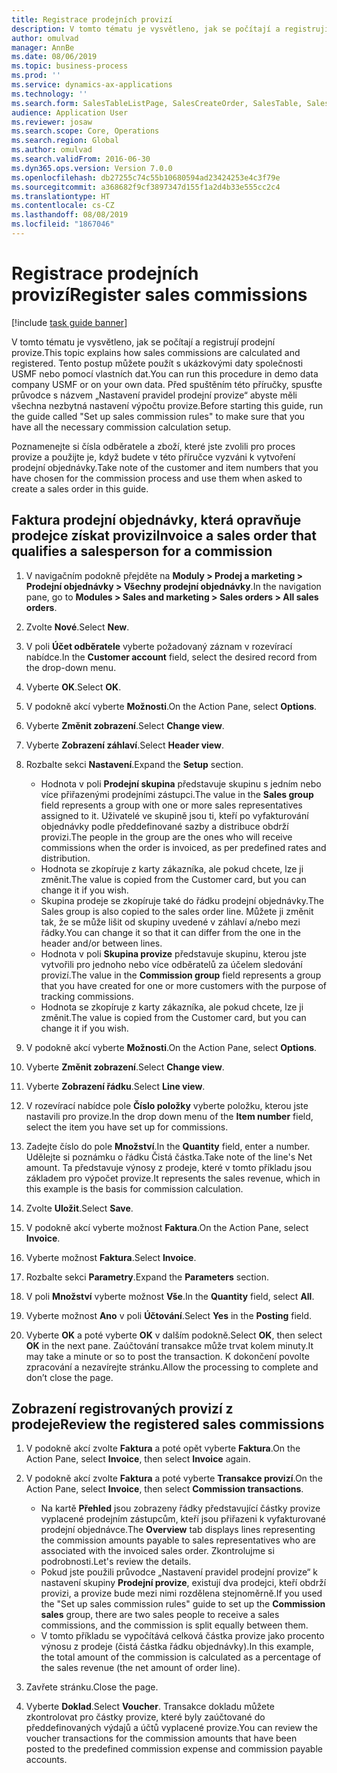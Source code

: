 ```yaml
---
title: Registrace prodejních provizí
description: V tomto tématu je vysvětleno, jak se počítají a registrují prodejní provize.
author: omulvad
manager: AnnBe
ms.date: 08/06/2019
ms.topic: business-process
ms.prod: ''
ms.service: dynamics-ax-applications
ms.technology: ''
ms.search.form: SalesTableListPage, SalesCreateOrder, SalesTable, SalesEditLines,  CustInvoiceJournal, CommissionTrans, LedgerTransVoucher
audience: Application User
ms.reviewer: josaw
ms.search.scope: Core, Operations
ms.search.region: Global
ms.author: omulvad
ms.search.validFrom: 2016-06-30
ms.dyn365.ops.version: Version 7.0.0
ms.openlocfilehash: db27255c74c55b10680594ad23424253e4c3f79e
ms.sourcegitcommit: a368682f9cf3897347d155f1a2d4b33e555cc2c4
ms.translationtype: HT
ms.contentlocale: cs-CZ
ms.lasthandoff: 08/08/2019
ms.locfileid: "1867046"
---
```

# <a name="register-sales-commissions"></a><span data-ttu-id="9ec4f-103">Registrace prodejních provizí</span><span class="sxs-lookup"><span data-stu-id="9ec4f-103">Register sales commissions</span></span>

[!include [task guide banner](../../includes/task-guide-banner.md)]

<span data-ttu-id="9ec4f-104">V tomto tématu je vysvětleno, jak se počítají a registrují prodejní provize.</span><span class="sxs-lookup"><span data-stu-id="9ec4f-104">This topic explains how sales commissions are calculated and registered.</span></span> <span data-ttu-id="9ec4f-105">Tento postup můžete použít s ukázkovými daty společnosti USMF nebo pomocí vlastních dat.</span><span class="sxs-lookup"><span data-stu-id="9ec4f-105">You can run this procedure in demo data company USMF or on your own data.</span></span> <span data-ttu-id="9ec4f-106">Před spuštěním této příručky, spusťte průvodce s názvem „Nastavení pravidel prodejní provize“ abyste měli všechna nezbytná nastavení výpočtu provize.</span><span class="sxs-lookup"><span data-stu-id="9ec4f-106">Before starting this guide, run the guide called "Set up sales commission rules" to make sure that you have all the necessary commission calculation setup.</span></span>

<span data-ttu-id="9ec4f-107">Poznamenejte si čísla odběratele a zboží, které jste zvolili pro proces provize a použijte je, když budete v této příručce vyzváni k vytvoření prodejní objednávky.</span><span class="sxs-lookup"><span data-stu-id="9ec4f-107">Take note of the customer and item numbers that you have chosen for the commission process and use them when asked to create a sales order in this guide.</span></span>


## <a name="invoice-a-sales-order-that-qualifies-a-salesperson-for-a-commission"></a><span data-ttu-id="9ec4f-108">Faktura prodejní objednávky, která opravňuje prodejce získat provizi</span><span class="sxs-lookup"><span data-stu-id="9ec4f-108">Invoice a sales order that qualifies a salesperson for a commission</span></span>
1. <span data-ttu-id="9ec4f-109">V navigačním podokně přejděte na **Moduly > Prodej a marketing > Prodejní objednávky > Všechny prodejní objednávky**.</span><span class="sxs-lookup"><span data-stu-id="9ec4f-109">In the navigation pane, go to **Modules > Sales and marketing > Sales orders > All sales orders**.</span></span>
2. <span data-ttu-id="9ec4f-110">Zvolte **Nové**.</span><span class="sxs-lookup"><span data-stu-id="9ec4f-110">Select **New**.</span></span>
3. <span data-ttu-id="9ec4f-111">V poli **Účet odběratele** vyberte požadovaný záznam v rozevírací nabídce.</span><span class="sxs-lookup"><span data-stu-id="9ec4f-111">In the **Customer account** field, select the desired record from the drop-down menu.</span></span>
4. <span data-ttu-id="9ec4f-112">Vyberte **OK**.</span><span class="sxs-lookup"><span data-stu-id="9ec4f-112">Select **OK**.</span></span>
5. <span data-ttu-id="9ec4f-113">V podokně akcí vyberte **Možnosti**.</span><span class="sxs-lookup"><span data-stu-id="9ec4f-113">On the Action Pane, select **Options**.</span></span>
6. <span data-ttu-id="9ec4f-114">Vyberte **Změnit zobrazení**.</span><span class="sxs-lookup"><span data-stu-id="9ec4f-114">Select **Change view**.</span></span>
7. <span data-ttu-id="9ec4f-115">Vyberte **Zobrazení záhlaví**.</span><span class="sxs-lookup"><span data-stu-id="9ec4f-115">Select **Header view**.</span></span>
8. <span data-ttu-id="9ec4f-116">Rozbalte sekci **Nastavení**.</span><span class="sxs-lookup"><span data-stu-id="9ec4f-116">Expand the **Setup** section.</span></span>

    - <span data-ttu-id="9ec4f-117">Hodnota v poli **Prodejní skupina** představuje skupinu s jedním nebo více přiřazenými prodejními zástupci.</span><span class="sxs-lookup"><span data-stu-id="9ec4f-117">The value in the **Sales group** field represents a group with one or more sales representatives assigned to it.</span></span> <span data-ttu-id="9ec4f-118">Uživatelé ve skupině jsou ti, kteří po vyfakturování objednávky podle předdefinované sazby a distribuce obdrží provizi.</span><span class="sxs-lookup"><span data-stu-id="9ec4f-118">The people in the group are the ones who will receive commissions when the order is invoiced, as per predefined rates and distribution.</span></span>   
    - <span data-ttu-id="9ec4f-119">Hodnota se zkopíruje z karty zákazníka, ale pokud chcete, lze ji změnit.</span><span class="sxs-lookup"><span data-stu-id="9ec4f-119">The value is copied from the Customer card, but you can change it if you wish.</span></span>  
    - <span data-ttu-id="9ec4f-120">Skupina prodeje se zkopíruje také do řádku prodejní objednávky.</span><span class="sxs-lookup"><span data-stu-id="9ec4f-120">The Sales group is also copied to the sales order line.</span></span> <span data-ttu-id="9ec4f-121">Můžete ji změnit tak, že se může lišit od skupiny uvedené v záhlaví a/nebo mezi řádky.</span><span class="sxs-lookup"><span data-stu-id="9ec4f-121">You can change it so that it can differ from the one in the header and/or between lines.</span></span>  
    - <span data-ttu-id="9ec4f-122">Hodnota v poli **Skupina provize** představuje skupinu, kterou jste vytvořili pro jednoho nebo více odběratelů za účelem sledování provizí.</span><span class="sxs-lookup"><span data-stu-id="9ec4f-122">The value in the **Commission group** field represents a group that you have created for one or more customers with the purpose of tracking commissions.</span></span>   
    - <span data-ttu-id="9ec4f-123">Hodnota se zkopíruje z karty zákazníka, ale pokud chcete, lze ji změnit.</span><span class="sxs-lookup"><span data-stu-id="9ec4f-123">The value is copied from the Customer card, but you can change it if you wish.</span></span>   

9. <span data-ttu-id="9ec4f-124">V podokně akcí vyberte **Možnosti**.</span><span class="sxs-lookup"><span data-stu-id="9ec4f-124">On the Action Pane, select **Options**.</span></span>
10. <span data-ttu-id="9ec4f-125">Vyberte **Změnit zobrazení**.</span><span class="sxs-lookup"><span data-stu-id="9ec4f-125">Select **Change view**.</span></span>
11. <span data-ttu-id="9ec4f-126">Vyberte **Zobrazení řádku**.</span><span class="sxs-lookup"><span data-stu-id="9ec4f-126">Select **Line view**.</span></span>
12. <span data-ttu-id="9ec4f-127">V rozevírací nabídce pole **Číslo položky** vyberte položku, kterou jste nastavili pro provize.</span><span class="sxs-lookup"><span data-stu-id="9ec4f-127">In the drop down menu of the **Item number** field, select the item you have set up for commissions.</span></span> 
13. <span data-ttu-id="9ec4f-128">Zadejte číslo do pole **Množství**.</span><span class="sxs-lookup"><span data-stu-id="9ec4f-128">In the **Quantity** field, enter a number.</span></span> <span data-ttu-id="9ec4f-129">Udělejte si poznámku o řádku Čistá částka.</span><span class="sxs-lookup"><span data-stu-id="9ec4f-129">Take note of the line's Net amount.</span></span> <span data-ttu-id="9ec4f-130">Ta představuje výnosy z prodeje, které v tomto příkladu jsou základem pro výpočet provize.</span><span class="sxs-lookup"><span data-stu-id="9ec4f-130">It represents the sales revenue, which in this example is the basis for commission calculation.</span></span>  
14. <span data-ttu-id="9ec4f-131">Zvolte **Uložit**.</span><span class="sxs-lookup"><span data-stu-id="9ec4f-131">Select **Save**.</span></span>
15. <span data-ttu-id="9ec4f-132">V podokně akcí vyberte možnost **Faktura**.</span><span class="sxs-lookup"><span data-stu-id="9ec4f-132">On the Action Pane, select **Invoice**.</span></span>
16. <span data-ttu-id="9ec4f-133">Vyberte možnost **Faktura**.</span><span class="sxs-lookup"><span data-stu-id="9ec4f-133">Select **Invoice**.</span></span>
17. <span data-ttu-id="9ec4f-134">Rozbalte sekci **Parametry**.</span><span class="sxs-lookup"><span data-stu-id="9ec4f-134">Expand the **Parameters** section.</span></span>
18. <span data-ttu-id="9ec4f-135">V poli **Množství** vyberte možnost **Vše**.</span><span class="sxs-lookup"><span data-stu-id="9ec4f-135">In the **Quantity** field, select **All**.</span></span>
19. <span data-ttu-id="9ec4f-136">Vyberte možnost **Ano** v poli **Účtování**.</span><span class="sxs-lookup"><span data-stu-id="9ec4f-136">Select **Yes** in the **Posting** field.</span></span>
20. <span data-ttu-id="9ec4f-137">Vyberte **OK** a poté vyberte **OK** v dalším podokně.</span><span class="sxs-lookup"><span data-stu-id="9ec4f-137">Select **OK**, then select **OK** in the next pane.</span></span> <span data-ttu-id="9ec4f-138">Zaúčtování transakce může trvat kolem minuty.</span><span class="sxs-lookup"><span data-stu-id="9ec4f-138">It may take a minute or so to post the transaction.</span></span> <span data-ttu-id="9ec4f-139">K dokončení povolte zpracování a nezavírejte stránku.</span><span class="sxs-lookup"><span data-stu-id="9ec4f-139">Allow the processing to complete and don’t close the page.</span></span>  

## <a name="review-the-registered-sales-commissions"></a><span data-ttu-id="9ec4f-140">Zobrazení registrovaných provizí z prodeje</span><span class="sxs-lookup"><span data-stu-id="9ec4f-140">Review the registered sales commissions</span></span>
1. <span data-ttu-id="9ec4f-141">V podokně akcí zvolte **Faktura** a poté opět vyberte **Faktura**.</span><span class="sxs-lookup"><span data-stu-id="9ec4f-141">On the Action Pane, select **Invoice**, then select **Invoice** again.</span></span>
2. <span data-ttu-id="9ec4f-142">V podokně akcí zvolte **Faktura** a poté vyberte **Transakce provizí**.</span><span class="sxs-lookup"><span data-stu-id="9ec4f-142">On the Action Pane, select **Invoice**, then select **Commission transactions**.</span></span>

    - <span data-ttu-id="9ec4f-143">Na kartě **Přehled** jsou zobrazeny řádky představující částky provize vyplacené prodejním zástupcům, kteří jsou přiřazeni k vyfakturované prodejní objednávce.</span><span class="sxs-lookup"><span data-stu-id="9ec4f-143">The **Overview** tab displays lines representing the commission amounts payable to sales representatives who are associated with the invoiced sales order.</span></span> <span data-ttu-id="9ec4f-144">Zkontrolujme si podrobnosti.</span><span class="sxs-lookup"><span data-stu-id="9ec4f-144">Let's review the details.</span></span>  
    - <span data-ttu-id="9ec4f-145">Pokud jste použili průvodce „Nastavení pravidel prodejní provize“ k nastavení skupiny **Prodejní provize**, existují dva prodejci, kteří obdrží provizi, a provize bude mezi nimi rozdělena stejnoměrně.</span><span class="sxs-lookup"><span data-stu-id="9ec4f-145">If you used the "Set up sales commission rules" guide to set up the **Commission sales** group, there are two sales people to receive a sales commissions, and the commission is split equally between them.</span></span>  
    - <span data-ttu-id="9ec4f-146">V tomto příkladu se vypočítává celková částka provize jako procento výnosu z prodeje (čistá částka řádku objednávky).</span><span class="sxs-lookup"><span data-stu-id="9ec4f-146">In this example, the total amount of the commission is calculated as a percentage of the sales revenue (the net amount of order line).</span></span>  
3. <span data-ttu-id="9ec4f-147">Zavřete stránku.</span><span class="sxs-lookup"><span data-stu-id="9ec4f-147">Close the page.</span></span>
4. <span data-ttu-id="9ec4f-148">Vyberte **Doklad**.</span><span class="sxs-lookup"><span data-stu-id="9ec4f-148">Select **Voucher**.</span></span> <span data-ttu-id="9ec4f-149">Transakce dokladu můžete zkontrolovat pro částky provize, které byly zaúčtované do předdefinovaných výdajů a účtů vyplacené provize.</span><span class="sxs-lookup"><span data-stu-id="9ec4f-149">You can review the voucher transactions for the commission amounts that have been posted to the predefined commission expense and commission payable accounts.</span></span>  

